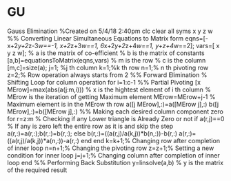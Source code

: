 # GU
Gauss Elimination
%Created on 5/4/18 2:40pm
clc
clear all
syms x y z w
%% Converting Linear Simultaneous Equations to Matrix form
eqns=[-x+2*y+2*z-3*w==-1,
    x+2*z+3*w==1,
    6*x+2*y+2*z+4*w==1,
    y+z+4*w==2];
vars=[ x y z w];
% a is the matrix of co-efficient
% b is the matrix of constants
[a,b]=equationsToMatrix(eqns,vars)
% m is the row
% c is the column
[m,c]=size(a);
j=1; %j th column
k=1;%k th row
n=1;% n th pivoting row
z=2;% Row operation always starts from 2
%% Forward Elimination
% Shifting Loop for column operation
for i=1:c-1
    %% Partial Pivoting
    [x MErow]=max(abs(a(j:m,i)))
    % x is the hightest element of i th column
    % MErow is the iteration of getting Maximum element
    MErow=MErow+j-1 % Maximum element is in the MErow th row
    a([j MErow],:)=a([MErow j],:)
    b([j MErow],:)=b([MErow j],:)
    %% Making each desired column component zero
for r=z:m
    % Checking if any Lower triangle is Already Zero or not
    if a(r,j)==0
        % If any is zero left the entire row as it is and skip the step
        a(r,:)=a(r,:);b(r,:)=b(r,:);
    else
        b(r,:)=((a(r,j)/a(k,j))*b(n,:))-b(r,:)
        a(r,:)=((a(r,j)/a(k,j))*a(n,:))-a(r,:)
    end 
end
k=k+1;% Changing row after completion of inner loop
n=n+1;% Changing the pivoting row
z=z+1;% Setting a new condition for inner loop
j=j+1;% Changing column after completion of inner loop
end
%% Performing Back Substitution
y=linsolve(a,b)
% y is the matrix of the required result
